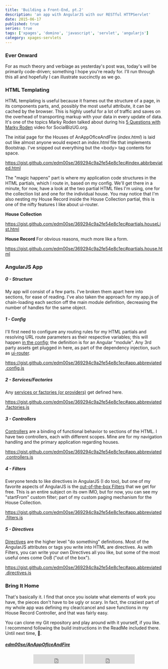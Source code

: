 ```yaml
---
title: 'Building a Front-End, pt.2'
description: 'an app with AngularJS with our RESTful HTTPServlet'
date: 2015-06-17
published: true
series: true
tags: ['xpages', 'domino', 'javascript', 'servlet', 'angularjs']
category: xpages-servlets
---
```


<!-- {% include series.html %} -->

### Ever Onward

For as much theory and verbiage as yesterday's post was, today's will be primarily code-driven; something I hope you're ready for. I'll run through this all and hopefully I can illustrate succinctly as we go.

<!-- {% include toc.html %} -->

### HTML Templating

HTML templating is useful because it frames out the structure of a page, in its components parts, and, possibly the most useful attribute, it can be cached by the browser. This is highly useful for a lot of traffic and saves on the overhead of transporting markup with your data in every update of data. It's one of the topics Marky Roden talked about during his [5 Questions with Marky Roden](https://www.youtube.com/watch?v=k5bDvZg4Gbg) video for SocialBizUG.org.

The initial page for the Houses of AnAppOfIceAndFire (_index.html_) is laid out like almost anyone would expect an _index.html_ file that implements Bootstrap. I've snipped out everything but the &lt;body&gt; tag contents for space.

https://gist.github.com/edm00se/369294c9a2fe54e8c1ec#index.abbrbeviated.html

The "magic happens" part is where my application code structures in the HTML partials, which I route in, based on my config. We'll get there in a minute, for now, have a look at the two partial HTML files I'm using, one for the collection list and one for the individual house. You may notice that I'm also nesting my House Record inside the House Collection partial, this is one of the nifty features I like about ui-router.

**House Collection**

https://gist.github.com/edm00se/369294c9a2fe54e8c1ec#partials.houseList.html

**House Record**
For obvious reasons, much more like a form.

https://gist.github.com/edm00se/369294c9a2fe54e8c1ec#partials.house.html

### AngularJS App

##### 0 - Structure

My app will consist of a few parts. I've broken them apart here into sections, for ease of reading. I've also taken the approach for my app.js of chain-loading each section off the main module definition, decreasing the number of handles for the same object.

##### 1 - Config

I'll first need to configure any routing rules for my HTML partials and resolving URL route parameters as their respective variables; this will happen [in the config](https://docs.angularjs.org/guide/module); the definition is for an Angular "module". Any 3rd party assets get plugged in here, as part of the dependency injection, such as [ui-router](https://github.com/angular-ui/ui-router).

https://gist.github.com/edm00se/369294c9a2fe54e8c1ec#app.abbreviated.config.js

##### 2 - Services/Factories

Any [services or factories (or providers)](https://docs.angularjs.org/guide/services) get defined here.

https://gist.github.com/edm00se/369294c9a2fe54e8c1ec#app.abbreviated.factories.js

##### 3 - Controllers

[Controllers](https://docs.angularjs.org/guide/controller) are a binding of functional behavior to sections of the HTML. I have two controllers, each with different scopes. Mine are for my navigation handling and the primary application regarding houses.

https://gist.github.com/edm00se/369294c9a2fe54e8c1ec#app.abbreviated.controllers.js

##### 4 - Filters

Everyone tends to like directives in AngularJS (I do too), but one of my favorite aspects of AngularJS is the [out-of-the-box Filters](https://docs.angularjs.org/guide/filter) that we get for free. This is an entire subject on its own IMO, but for now, you can see my "startFrom" custom filter; part of my custom paging mechanism for the House Collection.

https://gist.github.com/edm00se/369294c9a2fe54e8c1ec#app.abbreviated.filters.js

##### 5 - Directives

[Directives](https://docs.angularjs.org/guide/directive) are the higher level "do something" definitions. Most of the AngularJS attributes or tags you write into HTML are directives. As with Filters, you can write your own Directives all you like, but some of the most useful ones come OoB ("out of the box").

https://gist.github.com/edm00se/369294c9a2fe54e8c1ec#app.abbreviated.directives.js

### Bring It Home

That's basically it. I find that once you isolate what elements of work you have, the pieces don't have to be ugly or scary. In fact, the craziest part of my whole app was defining my clear/cancel and save functions in my House Record Controller, and that was fairly easy.

You can clone my Git repository and play around with it yourself, if you like. <span data-toggle="tooltip" title="why wouldn't I recommend that?">I recommend following the build instructions in the ReadMe included there</span>. Until next time, 🍺.

##### [edm00se/AnAppOfIceAndFire](https://github.com/edm00se/AnAppOfIceAndFire)

<center>
  <iframe
    width="160"
    height="30"
    frameborder="0"
    src="https://ghbtns.com/github-btn.html?user=edm00se&repo=AnAppOfIceAndFire&type=star&count=true&size=large&v=2">
  </iframe>

  <iframe
    width="160"
    height="30"
    frameborder="0"
    src="https://ghbtns.com/github-btn.html?user=edm00se&repo=AnAppOfIceAndFire&type=fork&count=true&size=large&v=2">
  </iframe>
</center>
